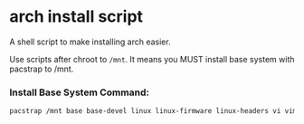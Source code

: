 # arch install script

A shell script to make installing arch easier.

Use scripts after chroot to `/mnt`. It means you MUST install base system with pacstrap to /mnt.

### Install Base System Command:

```bash
pacstrap /mnt base base-devel linux linux-firmware linux-headers vi vim nano git curl
```
